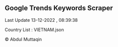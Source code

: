 

## Google Trends Keywords Scraper 
 
Last Update 13-12-2022 , 08:39:38

Country List :
VIETNAM.json



© Abdul Muttaqin 
